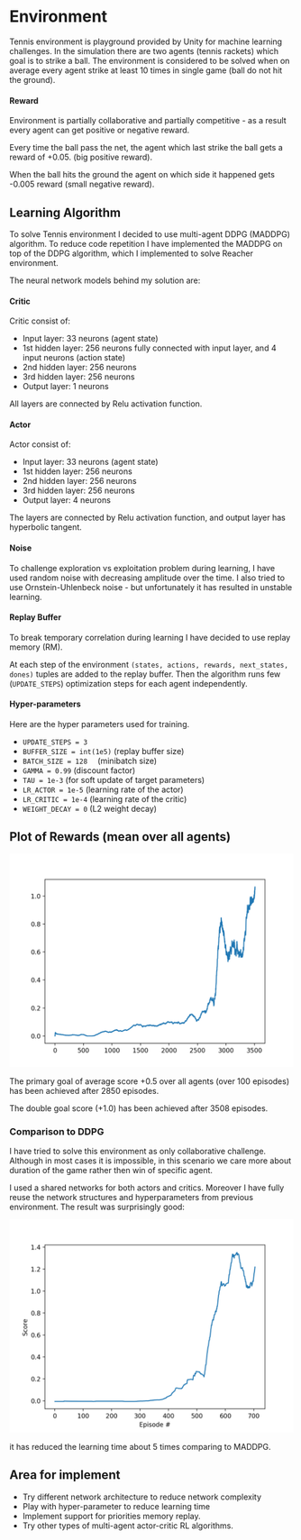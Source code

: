 # Environment 

Tennis environment is playground provided by Unity for machine learning challenges. In the simulation there are two agents (tennis rackets) which goal is to strike a ball. The environment is considered to be solved when on average every agent strike at least 10 times in single game (ball do not hit the ground).

#### Reward 
Environment is partially collaborative and partially competitive - as a result every agent can get positive or negative reward.

Every time the ball pass the net, the agent which last strike the ball gets a reward of +0.05. (big positive reward).

When the ball hits the ground the agent on which side it happened gets -0.005 reward (small negative reward).


## Learning Algorithm

To solve Tennis environment I decided to use multi-agent DDPG (MADDPG) algorithm. To reduce code repetition I have implemented the MADDPG on top of the DDPG algorithm, which I implemented to solve Reacher environment.

The neural network models behind my solution are:

#### Critic

Critic consist of:

* Input layer: 33 neurons (agent state)
* 1st hidden layer: 256 neurons fully connected with input layer, and 4 input neurons (action state)
* 2nd hidden layer: 256 neurons 
* 3rd hidden layer: 256 neurons 
* Output layer: 1 neurons

All layers are connected by Relu activation function.

#### Actor

Actor consist of:

* Input layer: 33 neurons (agent state)
* 1st hidden layer: 256 neurons 
* 2nd hidden layer: 256 neurons 
* 3rd hidden layer: 256 neurons 
* Output layer: 4 neurons

The layers are connected by Relu activation function, and output layer has hyperbolic tangent.
    
#### Noise
To challenge exploration vs exploitation problem during learning, I have used random noise with decreasing amplitude over the time. I also tried to use Ornstein-Uhlenbeck noise - but unfortunately it has resulted in unstable learning.

#### Replay Buffer
To break temporary correlation during learning I have decided to use replay memory (RM).

At each step of the environment `(states, actions, rewards, next_states, dones)` tuples are added to the replay buffer. Then the algorithm runs few (`UPDATE_STEPS`) optimization steps for each agent independently.
#### Hyper-parameters
Here are the hyper parameters used for training.

* `UPDATE_STEPS = 3`
* `BUFFER_SIZE = int(1e5)`  (replay buffer size)
* `BATCH_SIZE = 128  `      (minibatch size)
* `GAMMA = 0.99`            (discount factor)
* `TAU = 1e-3`              (for soft update of target parameters)
* `LR_ACTOR = 1e-5`         (learning rate of the actor)
* `LR_CRITIC = 1e-4`        (learning rate of the critic)
* `WEIGHT_DECAY = 0`        (L2 weight decay)

## Plot of Rewards (mean over all agents)
![](MADDPG_tenis.png)

The primary goal of average score +0.5 over all agents (over 100 episodes) has been achieved after 2850 episodes.

The double goal score (+1.0) has been achieved after 3508 episodes.

### Comparison to DDPG
I have tried to solve this environment as only collaborative challenge. Although in most cases it is impossible, in this scenario we care more about duration of the game rather then win of specific agent. 

I used a shared networks for both actors and critics. Moreover I have fully reuse the network structures and hyperparameters from previous environment.
The result was surprisingly good:

 ![](score_2.60_after_540.png)
 
 it has reduced the learning time about 5 times comparing to MADDPG.
 

## Area for implement 
* Try different network architecture to reduce network complexity
* Play with hyper-parameter to reduce learning time 
* Implement support for priorities memory replay.
* Try other types of multi-agent actor-critic RL algorithms.

 